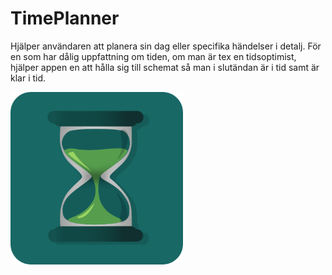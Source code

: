 # TimePlanner

Hjälper användaren att planera sin dag eller specifika händelser i detalj. 
För en som har dålig uppfattning om tiden, om man är tex en tidsoptimist, hjälper appen 
en att hålla sig till schemat så man i slutändan är i tid samt är klar i tid.




![Images 1](https://github.com/EmmaSoderstrom/TimePlanner/blob/master/Images/Bild1.png)


